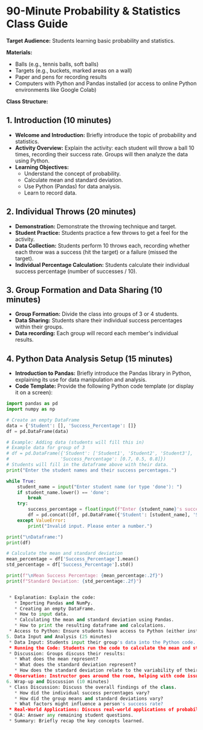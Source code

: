 # 90-Minute Probability & Statistics Class Guide

**Target Audience:** Students learning basic probability and statistics.

**Materials:**

* Balls (e.g., tennis balls, soft balls)
* Targets (e.g., buckets, marked areas on a wall)
* Paper and pens for recording results
* Computers with Python and Pandas installed (or access to online Python environments like Google Colab)

**Class Structure:**

## 1. Introduction (10 minutes)

* **Welcome and Introduction:** Briefly introduce the topic of probability and statistics.
* **Activity Overview:** Explain the activity: each student will throw a ball 10 times, recording their success rate. Groups will then analyze the data using Python.
* **Learning Objectives:**
    * Understand the concept of probability.
    * Calculate mean and standard deviation.
    * Use Python (Pandas) for data analysis.
    * Learn to record data.

## 2. Individual Throws (20 minutes)

* **Demonstration:** Demonstrate the throwing technique and target.
* **Student Practice:** Students practice a few throws to get a feel for the activity.
* **Data Collection:** Students perform 10 throws each, recording whether each throw was a success (hit the target) or a failure (missed the target).
* **Individual Percentage Calculation:** Students calculate their individual success percentage (number of successes / 10).

## 3. Group Formation and Data Sharing (10 minutes)

* **Group Formation:** Divide the class into groups of 3 or 4 students.
* **Data Sharing:** Students share their individual success percentages within their groups.
* **Data recording:** Each group will record each member's individual results.

## 4. Python Data Analysis Setup (15 minutes)

* **Introduction to Pandas:** Briefly introduce the Pandas library in Python, explaining its use for data manipulation and analysis.
* **Code Template:** Provide the following Python code template (or display it on a screen):

```python
import pandas as pd
import numpy as np

# Create an empty DataFrame
data = {'Student': [], 'Success_Percentage': []}
df = pd.DataFrame(data)

# Example: Adding data (students will fill this in)
# Example data for group of 3
# df = pd.DataFrame({'Student': ['Student1', 'Student2', 'Student3'],
#                   'Success_Percentage': [0.7, 0.5, 0.8]})
# Students will fill in the dataframe above with their data.
print("Enter the student names and their success percentages.")

while True:
    student_name = input("Enter student name (or type 'done'): ")
    if student_name.lower() == 'done':
        break
    try:
        success_percentage = float(input(f"Enter {student_name}'s success percentage (0-1): "))
        df = pd.concat([df, pd.DataFrame({'Student': [student_name], 'Success_Percentage': [success_percentage]})], ignore_index=True)
    except ValueError:
        print("Invalid input. Please enter a number.")

print("\nDataframe:")
print(df)

# Calculate the mean and standard deviation
mean_percentage = df['Success_Percentage'].mean()
std_percentage = df['Success_Percentage'].std()

print(f"\nMean Success Percentage: {mean_percentage:.2f}")
print(f"Standard Deviation: {std_percentage:.2f}")


 * Explanation: Explain the code:
   * Importing Pandas and NumPy.
   * Creating an empty DataFrame.
   * How to input data.
   * Calculating the mean and standard deviation using Pandas.
   * How to print the resulting dataframe and calculations.
 * Access to Python: Ensure students have access to Python (either installed on their computers or through an online environment like Google Colab).
5. Data Input and Analysis (25 minutes)
 * Data Input: Students input their group's data into the Python code.
 * Running the Code: Students run the code to calculate the mean and standard deviation for their group's success percentages.
 * Discussion: Groups discuss their results:
   * What does the mean represent?
   * What does the standard deviation represent?
   * How does the standard deviation relate to the variability of their group's performance?
 * Observation: Instructor goes around the room, helping with code issues, and answering questions.
6. Wrap-up and Discussion (10 minutes)
 * Class Discussion: Discuss the overall findings of the class.
   * How did the individual success percentages vary?
   * How did the group means and standard deviations vary?
   * What factors might influence a person's success rate?
 * Real-World Applications: Discuss real-world applications of probability and statistics (e.g., sports, weather forecasting, data analysis).
 * Q&A: Answer any remaining student questions.
 * Summary: Briefly recap the key concepts learned.

